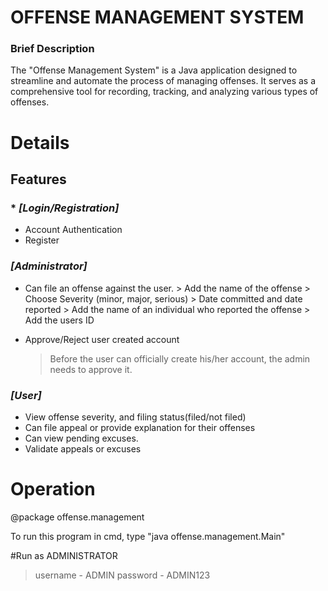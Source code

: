 # OFFENSE MANAGEMENT SYSTEM

### Brief Description
    
The "Offense Management System" is a Java application designed to streamline and automate the process of managing offenses. It serves as a comprehensive tool for recording, tracking, and analyzing various types of offenses.


# Details
   ## Features
### * _[Login/Registration]_
  * Account Authentication
  * Register

### _[Administrator]_
  * Can file an offense against the user.
             > Add the name of the offense
             > Choose Severity (minor, major, serious)
             > Date committed and date reported
             > Add the name of an individual who reported the offense 
             > Add the users ID

  * Approve/Reject user created account
    > Before the user can officially create his/her account, the admin needs to approve it.


### _[User]_
  * View offense severity, and filing status(filed/not filed)
  * Can file appeal or provide explanation for their offenses
  * Can view pending excuses.
  * Validate appeals or excuses


# Operation
@package offense.management

To run this program in cmd, type "java offense.management.Main"

#Run as ADMINISTRATOR
> username - ADMIN
> password - ADMIN123
